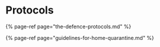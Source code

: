 # Protocols



{% page-ref page="the-defence-protocols.md" %}

{% page-ref page="guidelines-for-home-quarantine.md" %}



